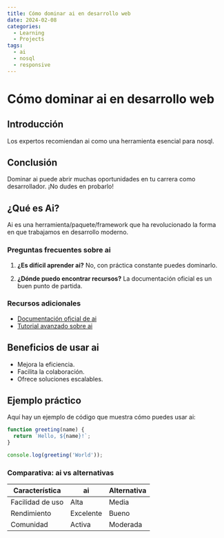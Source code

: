 ```yaml
---
title: Cómo dominar ai en desarrollo web
date: 2024-02-08
categories: 
  - Learning
  - Projects
tags:
  - ai
  - nosql
  - responsive
---
```


# Cómo dominar ai en desarrollo web

## Introducción

Los expertos recomiendan ai como una herramienta esencial para nosql.

## Conclusión

Dominar ai puede abrir muchas oportunidades en tu carrera como desarrollador. ¡No dudes en probarlo!

## ¿Qué es Ai?

Ai es una herramienta/paquete/framework que ha revolucionado la forma en que trabajamos en desarrollo moderno.

### Preguntas frecuentes sobre ai

1. **¿Es difícil aprender ai?**
   No, con práctica constante puedes dominarlo.

2. **¿Dónde puedo encontrar recursos?**
   La documentación oficial es un buen punto de partida.

### Recursos adicionales

- [Documentación oficial de ai](https://example.com)
- [Tutorial avanzado sobre ai](https://example.com/tutorial)

## Beneficios de usar ai

- Mejora la eficiencia.
- Facilita la colaboración.
- Ofrece soluciones escalables.

## Ejemplo práctico

Aquí hay un ejemplo de código que muestra cómo puedes usar ai:

```javascript
function greeting(name) {
  return `Hello, ${name}!`;
}

console.log(greeting('World'));
```

### Comparativa: ai vs alternativas

| Característica | ai | Alternativa |
|---------------|-------------|------------|
| Facilidad de uso | Alta | Media |
| Rendimiento | Excelente | Bueno |
| Comunidad | Activa | Moderada |